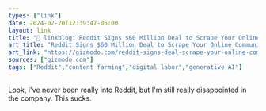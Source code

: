 ```yaml
---
types: ["link"]
date: 2024-02-20T12:39:47-05:00
layout: link
title: "🔗 linkblog: Reddit Signs $60 Million Deal to Scrape Your Online Community for AI Parts: Report'"
art_title: "Reddit Signs $60 Million Deal to Scrape Your Online Community for AI Parts: Report"
art_link: "https://gizmodo.com/reddit-signs-deal-scrape-your-online-community-ai-parts-1851270475"
sources: ["gizmodo.com"]
tags: ["Reddit","content farming","digital labor","generative AI"]
---
```

Look, I've never been really into Reddit, but I'm still really disappointed in the company. This sucks.
